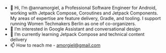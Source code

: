 - 👋 Hi, I’m @annamorgiel, a Professional Software Engineer for Android, working with Jetpack Compose, Coroutines and Jetpack Components. 
My areas of expertise are feature delivery, Gradle, and tooling. I support running Women Techmakers Berlin as one of co-organizers.
- 👀 I’m interested in Google Assistant and conversational design
- 🌱 I’m currently learning Jetpack Compose and technical content delivery
- 📫 How to reach me - amorgiel@gmail.com

<!---
annamorgiel/annamorgiel is a ✨ special ✨ repository because its `README.md` (this file) appears on your GitHub profile.
You can click the Preview link to take a look at your changes.
--->
